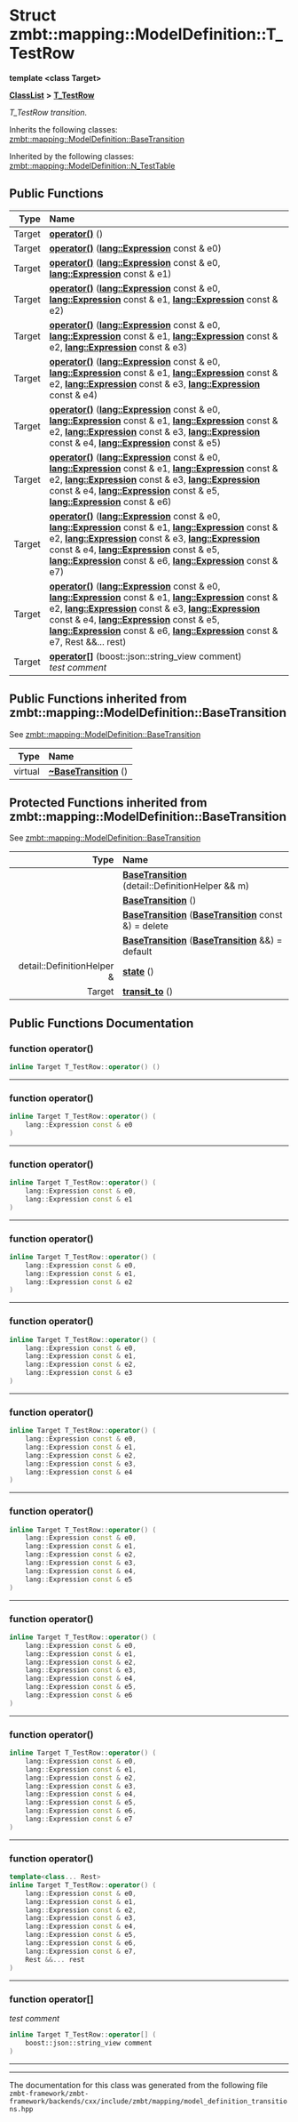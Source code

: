 

# Struct zmbt::mapping::ModelDefinition::T\_TestRow

**template &lt;class Target&gt;**



[**ClassList**](annotated.md) **>** [**T\_TestRow**](structzmbt_1_1mapping_1_1ModelDefinition_1_1T__TestRow.md)



_T\_TestRow transition._ 




Inherits the following classes: [zmbt::mapping::ModelDefinition::BaseTransition](classzmbt_1_1mapping_1_1ModelDefinition_1_1BaseTransition.md)


Inherited by the following classes: [zmbt::mapping::ModelDefinition::N\_TestTable](classzmbt_1_1mapping_1_1ModelDefinition_1_1N__TestTable.md)




















































## Public Functions

| Type | Name |
| ---: | :--- |
|  Target | [**operator()**](#function-operator) () <br> |
|  Target | [**operator()**](#function-operator_1) ([**lang::Expression**](classzmbt_1_1lang_1_1Expression.md) const & e0) <br> |
|  Target | [**operator()**](#function-operator_2) ([**lang::Expression**](classzmbt_1_1lang_1_1Expression.md) const & e0, [**lang::Expression**](classzmbt_1_1lang_1_1Expression.md) const & e1) <br> |
|  Target | [**operator()**](#function-operator_3) ([**lang::Expression**](classzmbt_1_1lang_1_1Expression.md) const & e0, [**lang::Expression**](classzmbt_1_1lang_1_1Expression.md) const & e1, [**lang::Expression**](classzmbt_1_1lang_1_1Expression.md) const & e2) <br> |
|  Target | [**operator()**](#function-operator_4) ([**lang::Expression**](classzmbt_1_1lang_1_1Expression.md) const & e0, [**lang::Expression**](classzmbt_1_1lang_1_1Expression.md) const & e1, [**lang::Expression**](classzmbt_1_1lang_1_1Expression.md) const & e2, [**lang::Expression**](classzmbt_1_1lang_1_1Expression.md) const & e3) <br> |
|  Target | [**operator()**](#function-operator_5) ([**lang::Expression**](classzmbt_1_1lang_1_1Expression.md) const & e0, [**lang::Expression**](classzmbt_1_1lang_1_1Expression.md) const & e1, [**lang::Expression**](classzmbt_1_1lang_1_1Expression.md) const & e2, [**lang::Expression**](classzmbt_1_1lang_1_1Expression.md) const & e3, [**lang::Expression**](classzmbt_1_1lang_1_1Expression.md) const & e4) <br> |
|  Target | [**operator()**](#function-operator_6) ([**lang::Expression**](classzmbt_1_1lang_1_1Expression.md) const & e0, [**lang::Expression**](classzmbt_1_1lang_1_1Expression.md) const & e1, [**lang::Expression**](classzmbt_1_1lang_1_1Expression.md) const & e2, [**lang::Expression**](classzmbt_1_1lang_1_1Expression.md) const & e3, [**lang::Expression**](classzmbt_1_1lang_1_1Expression.md) const & e4, [**lang::Expression**](classzmbt_1_1lang_1_1Expression.md) const & e5) <br> |
|  Target | [**operator()**](#function-operator_7) ([**lang::Expression**](classzmbt_1_1lang_1_1Expression.md) const & e0, [**lang::Expression**](classzmbt_1_1lang_1_1Expression.md) const & e1, [**lang::Expression**](classzmbt_1_1lang_1_1Expression.md) const & e2, [**lang::Expression**](classzmbt_1_1lang_1_1Expression.md) const & e3, [**lang::Expression**](classzmbt_1_1lang_1_1Expression.md) const & e4, [**lang::Expression**](classzmbt_1_1lang_1_1Expression.md) const & e5, [**lang::Expression**](classzmbt_1_1lang_1_1Expression.md) const & e6) <br> |
|  Target | [**operator()**](#function-operator_8) ([**lang::Expression**](classzmbt_1_1lang_1_1Expression.md) const & e0, [**lang::Expression**](classzmbt_1_1lang_1_1Expression.md) const & e1, [**lang::Expression**](classzmbt_1_1lang_1_1Expression.md) const & e2, [**lang::Expression**](classzmbt_1_1lang_1_1Expression.md) const & e3, [**lang::Expression**](classzmbt_1_1lang_1_1Expression.md) const & e4, [**lang::Expression**](classzmbt_1_1lang_1_1Expression.md) const & e5, [**lang::Expression**](classzmbt_1_1lang_1_1Expression.md) const & e6, [**lang::Expression**](classzmbt_1_1lang_1_1Expression.md) const & e7) <br> |
|  Target | [**operator()**](#function-operator_9) ([**lang::Expression**](classzmbt_1_1lang_1_1Expression.md) const & e0, [**lang::Expression**](classzmbt_1_1lang_1_1Expression.md) const & e1, [**lang::Expression**](classzmbt_1_1lang_1_1Expression.md) const & e2, [**lang::Expression**](classzmbt_1_1lang_1_1Expression.md) const & e3, [**lang::Expression**](classzmbt_1_1lang_1_1Expression.md) const & e4, [**lang::Expression**](classzmbt_1_1lang_1_1Expression.md) const & e5, [**lang::Expression**](classzmbt_1_1lang_1_1Expression.md) const & e6, [**lang::Expression**](classzmbt_1_1lang_1_1Expression.md) const & e7, Rest &&... rest) <br> |
|  Target | [**operator[]**](#function-operator_10) (boost::json::string\_view comment) <br>_test comment_  |


## Public Functions inherited from zmbt::mapping::ModelDefinition::BaseTransition

See [zmbt::mapping::ModelDefinition::BaseTransition](classzmbt_1_1mapping_1_1ModelDefinition_1_1BaseTransition.md)

| Type | Name |
| ---: | :--- |
| virtual  | [**~BaseTransition**](classzmbt_1_1mapping_1_1ModelDefinition_1_1BaseTransition.md#function-basetransition) () <br> |
















































## Protected Functions inherited from zmbt::mapping::ModelDefinition::BaseTransition

See [zmbt::mapping::ModelDefinition::BaseTransition](classzmbt_1_1mapping_1_1ModelDefinition_1_1BaseTransition.md)

| Type | Name |
| ---: | :--- |
|   | [**BaseTransition**](classzmbt_1_1mapping_1_1ModelDefinition_1_1BaseTransition.md#function-basetransition-14) (detail::DefinitionHelper && m) <br> |
|   | [**BaseTransition**](classzmbt_1_1mapping_1_1ModelDefinition_1_1BaseTransition.md#function-basetransition-24) () <br> |
|   | [**BaseTransition**](classzmbt_1_1mapping_1_1ModelDefinition_1_1BaseTransition.md#function-basetransition-34) ([**BaseTransition**](classzmbt_1_1mapping_1_1ModelDefinition_1_1BaseTransition.md) const &) = delete<br> |
|   | [**BaseTransition**](classzmbt_1_1mapping_1_1ModelDefinition_1_1BaseTransition.md#function-basetransition-44) ([**BaseTransition**](classzmbt_1_1mapping_1_1ModelDefinition_1_1BaseTransition.md) &&) = default<br> |
|  detail::DefinitionHelper & | [**state**](classzmbt_1_1mapping_1_1ModelDefinition_1_1BaseTransition.md#function-state) () <br> |
|  Target | [**transit\_to**](classzmbt_1_1mapping_1_1ModelDefinition_1_1BaseTransition.md#function-transit_to) () <br> |






## Public Functions Documentation




### function operator() 

```C++
inline Target T_TestRow::operator() () 
```




<hr>



### function operator() 

```C++
inline Target T_TestRow::operator() (
    lang::Expression const & e0
) 
```




<hr>



### function operator() 

```C++
inline Target T_TestRow::operator() (
    lang::Expression const & e0,
    lang::Expression const & e1
) 
```




<hr>



### function operator() 

```C++
inline Target T_TestRow::operator() (
    lang::Expression const & e0,
    lang::Expression const & e1,
    lang::Expression const & e2
) 
```




<hr>



### function operator() 

```C++
inline Target T_TestRow::operator() (
    lang::Expression const & e0,
    lang::Expression const & e1,
    lang::Expression const & e2,
    lang::Expression const & e3
) 
```




<hr>



### function operator() 

```C++
inline Target T_TestRow::operator() (
    lang::Expression const & e0,
    lang::Expression const & e1,
    lang::Expression const & e2,
    lang::Expression const & e3,
    lang::Expression const & e4
) 
```




<hr>



### function operator() 

```C++
inline Target T_TestRow::operator() (
    lang::Expression const & e0,
    lang::Expression const & e1,
    lang::Expression const & e2,
    lang::Expression const & e3,
    lang::Expression const & e4,
    lang::Expression const & e5
) 
```




<hr>



### function operator() 

```C++
inline Target T_TestRow::operator() (
    lang::Expression const & e0,
    lang::Expression const & e1,
    lang::Expression const & e2,
    lang::Expression const & e3,
    lang::Expression const & e4,
    lang::Expression const & e5,
    lang::Expression const & e6
) 
```




<hr>



### function operator() 

```C++
inline Target T_TestRow::operator() (
    lang::Expression const & e0,
    lang::Expression const & e1,
    lang::Expression const & e2,
    lang::Expression const & e3,
    lang::Expression const & e4,
    lang::Expression const & e5,
    lang::Expression const & e6,
    lang::Expression const & e7
) 
```




<hr>



### function operator() 

```C++
template<class... Rest>
inline Target T_TestRow::operator() (
    lang::Expression const & e0,
    lang::Expression const & e1,
    lang::Expression const & e2,
    lang::Expression const & e3,
    lang::Expression const & e4,
    lang::Expression const & e5,
    lang::Expression const & e6,
    lang::Expression const & e7,
    Rest &&... rest
) 
```




<hr>



### function operator[] 

_test comment_ 
```C++
inline Target T_TestRow::operator[] (
    boost::json::string_view comment
) 
```




<hr>

------------------------------
The documentation for this class was generated from the following file `zmbt-framework/zmbt-framework/backends/cxx/include/zmbt/mapping/model_definition_transitions.hpp`


